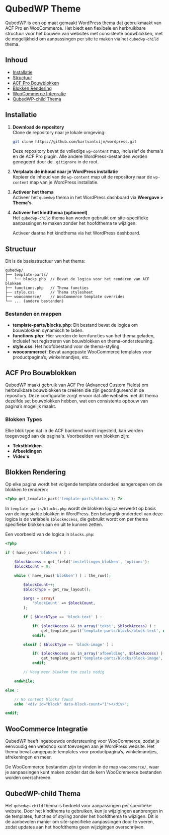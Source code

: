 # QubedWP Theme

QubedWP is een op maat gemaakt WordPress thema dat gebruikmaakt van ACF Pro en WooCommerce. Het biedt een flexibele en herbruikbare structuur voor het bouwen van websites met consistente bouwblokken, met de mogelijkheid om aanpassingen per site te maken via het `qubedwp-child` thema.

## Inhoud
- [Installatie](#installatie)
- [Structuur](#structuur)
- [ACF Pro Bouwblokken](#acf-pro-bouwblokken)
- [Blokken Rendering](#blokken-rendering)
- [WooCommerce Integratie](#woocommerce-integratie)
- [QubedWP-child Thema](#qubedwp-child-thema)

## Installatie

1. **Download de repository**  
   Clone de repository naar je lokale omgeving:

   ```bash
   git clone https://github.com/bartvantuijn/wordpress.git
   ```

   Deze repository bevat de volledige `wp-content` map, inclusief de thema's en de ACF Pro plugin. Alle andere WordPress-bestanden worden genegeerd door de `.gitignore` in de root.

2. **Verplaats de inhoud naar je WordPress installatie**  
   Kopieer de inhoud van de `wp-content` map uit de repository naar de `wp-content` map van je WordPress installatie.

3. **Activeer het thema**  
   Activeer het `qubedwp` thema in het WordPress dashboard via **Weergave > Thema's**.

4. **Activeer het kindthema (optioneel)**  
   Het `qubedwp-child` thema kan worden gebruikt om site-specifieke aanpassingen te maken zonder het hoofdthema te wijzigen.

   Activeer daarna het kindthema via het WordPress dashboard.

## Structuur

Dit is de basisstructuur van het thema:

```
qubedwp/
├── template-parts/
│   └── blocks.php  // Bevat de logica voor het renderen van ACF blokken
├── functions.php   // Thema functies
├── style.css       // Thema stylesheet
├── woocommerce/    // WooCommerce template overrides
└── ... (andere bestanden)
```

### Bestanden en mappen

- **template-parts/blocks.php**: Dit bestand bevat de logica om bouwblokken dynamisch te laden.
- **functions.php**: Hier worden de kernfuncties van het thema geladen, inclusief het registreren van bouwblokken en thema-ondersteuning.
- **style.css**: Het hoofdbestand voor de thema-styling.
- **woocommerce/**: Bevat aangepaste WooCommerce templates voor productpagina’s, winkelmandjes, etc.

## ACF Pro Bouwblokken

QubedWP maakt gebruik van ACF Pro (Advanced Custom Fields) om herbruikbare bouwblokken te creëren die zijn geconfigureerd in de repository. Deze configuratie zorgt ervoor dat alle websites met dit thema dezelfde set bouwblokken hebben, wat een consistente opbouw van pagina’s mogelijk maakt.

### Blokken Types

Elke blok type dat in de ACF backend wordt ingesteld, kan worden toegevoegd aan de pagina's. Voorbeelden van blokken zijn:

- **Tekstblokken**
- **Afbeeldingen**
- **Video's**

## Blokken Rendering

Op elke pagina wordt het volgende template onderdeel aangeroepen om de blokken te renderen:

```php
<?php get_template_part('template-parts/blocks'); ?>
```

In `template-parts/blocks.php` wordt de blokken logica verwerkt op basis van de ingestelde blokken in WordPress. Een belangrijk onderdeel van deze logica is de variabele `$blockAccess`, die gebruikt wordt om per thema specifieke blokken aan en uit te kunnen zetten.

Een voorbeeld van de logica in `blocks.php`:

```php
<?php

if ( have_rows('blokken') ) :

    $blockAccess = get_field('instellingen_blokken', 'options');
    $blockCount = 0;

    while ( have_rows('blokken') ) : the_row();

        $blockCount++;
        $blockType = get_row_layout();

        $args = array(
            'blockCount' => $blockCount,
        );

        if ( $blockType == 'block-text' ) :

            if( $blockAccess && in_array('tekst', $blockAccess) ) :
                get_template_part('template-parts/blocks/block-text', null, $args);
            endif;

        elseif ( $blockType == 'block-image' ) :

            if( $blockAccess && in_array('afbeelding', $blockAccess) ) :
                get_template_part('template-parts/blocks/block-image', null, $args);
            endif;

        // Voeg meer blokken toe zoals nodig

    endwhile;

else :

    // No content blocks found
    echo '<div id="block" data-block-count="1"></div>';

endif;
```

## WooCommerce Integratie

QubedWP heeft ingebouwde ondersteuning voor WooCommerce, zodat je eenvoudig een webshop kunt toevoegen aan je WordPress website. Het thema bevat aangepaste templates voor productpagina’s, winkelmandjes, afrekeningen en meer.

De WooCommerce bestanden zijn te vinden in de map `woocommerce/`, waar je aanpassingen kunt maken zonder dat de kern WooCommerce bestanden worden overschreven.

## QubedWP-child Thema

Het `qubedwp-child` thema is bedoeld voor aanpassingen per specifieke website. Door het kindthema te gebruiken, kun je wijzigingen aanbrengen in de templates, functies of styling zonder het hoofdthema te wijzigen. Dit is de aanbevolen manier om site-specifieke aanpassingen door te voeren, zodat updates aan het hoofdthema geen wijzigingen overschrijven.
